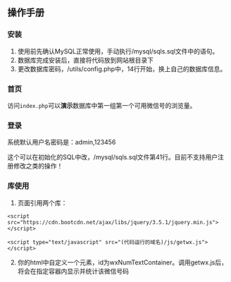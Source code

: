 ## 操作手册

### 安装

1. 使用前先确认MySQL正常使用，手动执行/mysql/sqls.sql文件中的语句。
2. 数据库完成安装后，直接将代码放到网站根目录下
3. 更改数据库密码，/utils/config.php中，14行开始，换上自己的数据库信息。

### 首页

访问`index.php`可以**演示**数据库中第一组第一个可用微信号的浏览量。

### 登录

系统默认用户名密码是：admin,123456

这个可以在初始化的SQL中改，/mysql/sqls.sql文件第41行。目前不支持用户注册修改之类的操作！

### 库使用

1. 页面引用两个库：

```
<script src="https://cdn.bootcdn.net/ajax/libs/jquery/3.5.1/jquery.min.js"></script>

<script type="text/javascript" src="(代码运行的域名)/js/getwx.js"></script>
```

2. 你的html中自定义一个元素，id为wxNumTextContainer。调用getwx.js后，将会在指定容器内显示并统计该微信号码
